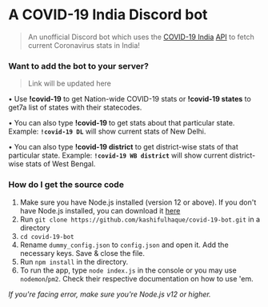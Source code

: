 # A COVID-19 India Discord bot

> An unofficial Discord bot which uses the [COVID-19 India](https://www.covid19india.org/) [API](https://github.com/covid19india/api) to fetch current Coronavirus stats in India!

### Want to add the bot to your server?

> Link will be updated here

• Use **!covid-19** to get Nation-wide COVID-19 stats or **!covid-19 states** to get7a list of states with their statecodes.

• You can also type **!covid-19 <statecode>** to get stats about that particular state. Example: **`!covid-19 DL`** will show current stats of New Delhi.

• You can also type **!covid-19 <statecode> district** to get district-wise stats of that particular state. Example: **`!covid-19 WB district`** will show current district-wise stats of West Bengal.

### How do I get the source code

1. Make sure you have Node.js installed (version 12 or above). If you don't have Node.js installed, you can download it [here](https://nodejs.org/en/)
2. Run `git clone https://github.com/kashifulhaque/covid-19-bot.git` in a directory
3. `cd covid-19-bot`
4. Rename `dummy_config.json` to `config.json` and open it. Add the necessary keys. Save & close the file.
5. Run `npm install` in the directory.
6. To run the app, type `node index.js` in the console or you may use `nodemon`/`pm2`. Check their respective documentation on how to use 'em.

_If you're facing error, make sure you're Node.js v12 or higher._
